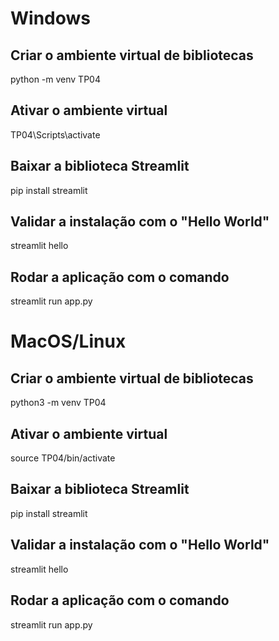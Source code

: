 # Windows

## Criar o ambiente virtual de bibliotecas

python -m venv TP04

## Ativar o ambiente virtual

TP04\Scripts\activate

## Baixar a biblioteca Streamlit

pip install streamlit

## Validar a instalação com o "Hello World"

streamlit hello

## Rodar a aplicação com o comando

streamlit run app.py

# MacOS/Linux

## Criar o ambiente virtual de bibliotecas

python3 -m venv TP04

## Ativar o ambiente virtual

source TP04/bin/activate 

## Baixar a biblioteca Streamlit

pip install streamlit

## Validar a instalação com o "Hello World"

streamlit hello

## Rodar a aplicação com o comando

streamlit run app.py
